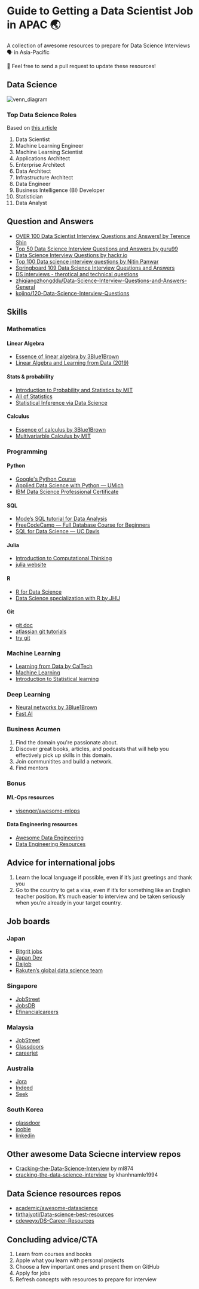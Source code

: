 # Guide to Getting a Data Scientist Job in APAC 🌏
A collection of awesome resources to prepare for Data Science Interviews 🗣️ in Asia-Pacific

🙌  Feel free to send a pull request to update these resources! 

## Data Science
![venn_diagram](venn_diagram.png)

### Top Data Science Roles

Based on [this article](https://www.northeastern.edu/graduate/blog/data-science-careers-shaping-our-future/)

1. Data Scientist
2. Machine Learning Engineer
3. Machine Learning Scientist
4. Applications Architect
5. Enterprise Architect
6. Data Architect
7. Infrastructure Architect
8. Data Engineer
9. Business Intelligence (BI) Developer
10. Statistician
11. Data Analyst


## Question and Answers 
* [OVER 100 Data Scientist Interview Questions and Answers! by Terence Shin](https://towardsdatascience.com/over-100-data-scientist-interview-questions-and-answers-c5a66186769a)
* [Top 50 Data Science Interview Questions and Answers by guru99](https://www.guru99.com/data-science-interview-questions.html)
* [Data Science Interview Questions by hackr.io](https://hackr.io/blog/data-science-interview-questions)
* [Top 100 Data science interview questions by Nitin Panwar](https://nitin-panwar.github.io/Top-100-Data-science-interview-questions/?utm_campaign=News&utm_medium=Community&utm_source=DataCamp.com)
* [Springboard 109 Data Science Interview Questions and Answers
](https://www.springboard.com/blog/data-science-interview-questions/)
* [DS interviews - therotical and technical questions](https://ds-interviews.org/)
* [zhiqiangzhongddu/Data-Science-Interview-Questions-and-Answers-General](https://github.com/zhiqiangzhongddu/Data-Science-Interview-Questions-and-Answers-General-)
* [kojino/120-Data-Science-Interview-Questions](https://github.com/kojino/120-Data-Science-Interview-Questions)

## Skills

### Mathematics

#### Linear Algebra

* [Essence of linear algebra by 3Blue1Brown](https://www.youtube.com/playlist?list=PLZHQObOWTQDPD3MizzM2xVFitgF8hE_ab)
* [Linear Algebra and Learning from Data (2019)](https://math.mit.edu/~gs/learningfromdata/)

#### Stats & probability

* [Introduction to Probability and Statistics by MIT](https://ocw.mit.edu/courses/mathematics/18-05-introduction-to-probability-and-statistics-spring-2014/)
* [All of Statistics](http://www.stat.cmu.edu/~larry/all-of-statistics/)
* [Statistical Inference via Data Science](https://moderndive.com/)

#### Calculus

* [Essence of calculus by 3Blue1Brown](https://www.youtube.com/playlist?list=PLZHQObOWTQDMsr9K-rj53DwVRMYO3t5Yr)
* [Multivariarble Calculus by MIT](https://ocw.mit.edu/courses/mathematics/18-02sc-multivariable-calculus-fall-2010/)

### Programming

#### Python

* [Google's Python Course](https://developers.google.com/edu/python/)
* [Applied Data Science with Python — UMich](https://online.umich.edu/series/applied-data-science-with-python/)
* [IBM Data Science Professional Certificate](https://www.coursera.org/professional-certificates/ibm-data-science)

#### SQL

* [Mode’s SQL tutorial for Data Analysis](https://mode.com/sql-tutorial/introduction-to-sql/)
* [FreeCodeCamp — Full Database Course for Beginners](https://www.youtube.com/watch?v=HXV3zeQKqGY)
* [SQL for Data Science — UC Davis](https://www.coursera.org/learn/sql-for-data-science?)

#### Julia

* [Introduction to Computational Thinking](https://computationalthinking.mit.edu/Spring21/)
* [julia website](https://julialang.org/)

#### R

* [R for Data Science](https://r4ds.had.co.nz/)
* [Data Science specialization with R by JHU](https://www.coursera.org/specializations/jhu-data-science)

#### Git

* [git doc](https://git-scm.com/docs/gittutorial)
* [atlassian git tutorials](https://www.atlassian.com/git/tutorials)
* [try git](https://try.github.io/)


### Machine Learning

* [Learning from Data by CalTech](http://work.caltech.edu/telecourse)
* [Machine Learning](https://www.coursera.org/learn/machine-learning#instructors)
* [Introduction to Statistical learning](https://www.statlearning.com/)

### Deep Learning

* [Neural networks by 3Blue1Brown](https://www.youtube.com/playlist?list=PLZHQObOWTQDNU6R1_67000Dx_ZCJB-3pi)
* [Fast AI](https://course.fast.ai/)


### Business Acumen

1. Find the domain you're passionate about. 
1. Discover great books, articles, and podcasts that will help you effectively pick up skills in this domain. 
1. Join communitites and build a network.
1. Find mentors 

### Bonus

#### ML-Ops resources

* [visenger/awesome-mlops](https://github.com/visenger/awesome-mlops)

#### Data Engineering resources

* [Awesome Data Engineering](https://awesomedataengineering.com/)
* [Data Engineering Resources](https://diogoalexandrefranco.github.io/data-engineering-resources/)

## Advice for international jobs
1. Learn the local language if possible, even if it’s just greetings and thank you
1. Go to the country to get a visa, even if it’s for something like an English teacher position. It’s much easier to interview and be taken seriously when you’re already in your target country.


## Job boards 

### Japan
* [Bitgrit jobs](https://bitgrit.net/jobs/)
* [Japan Dev](https://japan-dev.com/)
* [Daijob](https://www.daijob.com/en/jobs/search_result?job_post_language=2&job_search_form_hidden=1&page=2&sort_order=1&keywords=Data+Scientist)
* [Rakuten’s global data science team](https://global.rakuten.com/corp/careers/lp/data_engineer/)

### Singapore
* [JobStreet](https://www.jobstreet.com.sg/en/job-search/data-scientist-jobs/)
* [JobsDB](https://sg.jobsdb.com/Data-Scientist-jobs)
* [Efinancialcareers](https://www.efinancialcareers.sg/jobs-Data_Scientist-Singapore.to014701880251)

### Malaysia
* [JobStreet](https://www.jobstreet.com.my/en/job-search/data-scientist-jobs-in-malaysia/)
* [Glassdoors](https://www.glassdoor.com/Job/malaysia-data-scientists-jobs-SRCH_IL.0,8_IN170_KO9,24.htm)
* [careerjet](https://www.careerjet.com.my/data-scientist-jobs.html)

### Australia
* [Jora](https://au.jora.com/Data-Scientist-jobs-in-Australia)
* [Indeed](https://au.indeed.com/Data-Scientist-jobs)
* [Seek](https://www.seek.com.au/data-scientist-jobs)

### South Korea

* [glassdoor](https://www.glassdoor.com/Job/south-korea-data-scientist-jobs-SRCH_IL.0,11_IN135_KO12,26.htm)
* [jooble](https://jooble.org/jobs-data-science/South-Korea)
* [linkedin](https://www.linkedin.com/jobs/analyst-jobs-korea/?trk=amworks_jserp_redirect&position=1&pageNum=0)

## Other awesome Data Sciecne interview repos
* [Cracking-the-Data-Science-Interview](https://github.com/ml874/Cracking-the-Data-Science-Interview) by ml874
* [cracking-the-data-science-interview](https://github.com/khanhnamle1994/cracking-the-data-science-interview
) by khanhnamle1994

## Data Science resources repos
* [academic/awesome-datascience](https://github.com/academic/awesome-datascience)
* [tirthajyoti/Data-science-best-resources](https://github.com/tirthajyoti/Data-science-best-resources)
* [cdeweyx/DS-Career-Resources](https://github.com/cdeweyx/DS-Career-Resources/blob/master/Interview-Resources.md)

## Concluding advice/CTA

1. Learn from courses and books
1. Apple what you learn with personal projects
1. Choose a few important ones and present them on GitHub 
1. Apply for jobs
1. Refresh concepts with resources to prepare for interview


